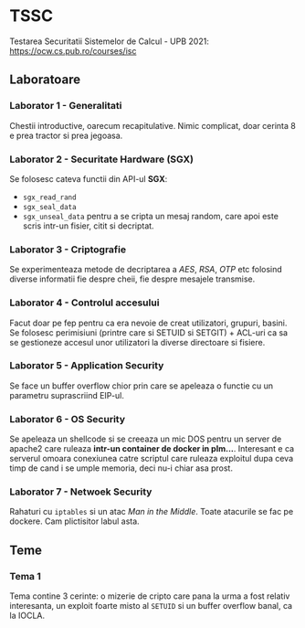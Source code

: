 # TSSC
Testarea Securitatii Sistemelor de Calcul - UPB 2021:
https://ocw.cs.pub.ro/courses/isc


## Laboratoare
### Laborator 1 - Generalitati
Chestii introductive, oarecum recapitulative. Nimic complicat, doar cerinta 8
e prea tractor si prea jegoasa.

### Laborator 2 - Securitate Hardware (SGX)
Se folosesc cateva functii din API-ul **SGX**:
- `sgx_read_rand`
- `sgx_seal_data`
- `sgx_unseal_data`
pentru a se cripta un mesaj random, care apoi este scris intr-un fisier, citit
si decriptat.

### Laborator 3 - Criptografie
Se experimenteaza metode de decriptarea a *AES*, *RSA*, *OTP* etc folosind
diverse informatii fie despre cheii, fie despre mesajele transmise.

### Laborator 4 - Controlul accesului
Facut doar pe fep pentru ca era nevoie de creat utilizatori, grupuri, basini.
Se folosesc perimisiuni (printre care si SETUID si SETGIT) + ACL-uri ca sa se
gestioneze accesul unor utilizatori la diverse directoare si fisiere.

### Laborator 5 - Application Security
Se face un buffer overflow chior prin care se apeleaza o functie cu un parametru
suprascriind EIP-ul.

### Laborator 6 - OS Security
Se apeleaza un shellcode si se creeaza un mic DOS pentru un server de apache2
care ruleaza **intr-un container de docker in plm...**. Interesant e ca serverul
omoara conexiunea catre scriptul care ruleaza exploitul dupa ceva timp de cand
i se umple memoria, deci nu-i chiar asa prost.

### Laborator 7 - Netwoek Security
Rahaturi cu `iptables` si un atac *Man in the Middle*. Toate atacurile se fac pe
dockere. Cam plictisitor labul asta.


## Teme
### Tema 1
Tema contine 3 cerinte: o mizerie de cripto care pana la urma a fost relativ
interesanta, un exploit foarte misto al `SETUID` si un buffer overflow banal, ca
la IOCLA.
